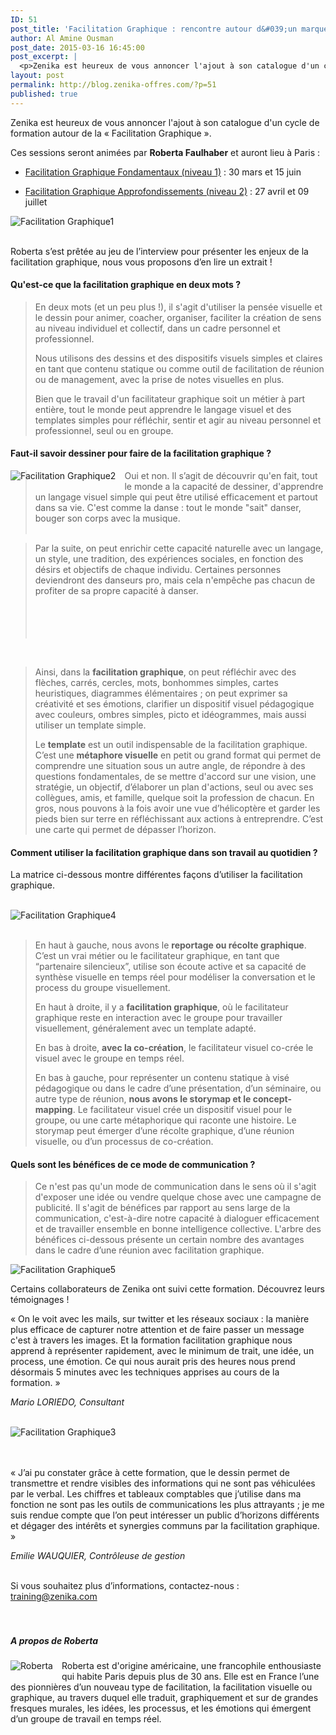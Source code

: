 ```yaml
---
ID: 51
post_title: 'Facilitation Graphique : rencontre autour d&#039;un marqueur avec Roberta Faulhaber'
author: Al Amine Ousman
post_date: 2015-03-16 16:45:00
post_excerpt: |
  <p>Zenika est heureux de vous annoncer l'ajout à son catalogue d'un cycle de formation autour de la «&nbsp;Facilitation Graphique ».</p> <p>Ces sessions seront animées par <strong>Roberta Faulhaber</strong> et auront lieu à Paris&nbsp;:</p> <ul> <li><a href="http://www.zenika.com/formation-facilitation-graphique.html">Facilitation Graphique Fondamentaux (niveau 1)</a>&nbsp;: 30 mars et 15 juin</li> </ul> <ul> <li><a href="http://www.zenika.com/formation-facilitation-graphique-approfondissement.html">Facilitation Graphique Approfondissements (niveau 2)</a>&nbsp;: 27 avril et 09 juillet</li> </ul> <p><img src="/public/Al/Facilitation_Graphique/.Facilitation-graphique1_m.jpg" alt="Facilitation Graphique1" style="display:block; margin:0 auto;" title="Facilitation Graphique1" /> <br /></p>
layout: post
permalink: http://blog.zenika-offres.com/?p=51
published: true
---
```

<p>Zenika est heureux de vous annoncer l'ajout à son catalogue d'un cycle de formation autour de la «&nbsp;Facilitation Graphique ».</p> <p>Ces sessions seront animées par <strong>Roberta Faulhaber</strong> et auront lieu à Paris&nbsp;:</p> <ul> <li><a href="http://www.zenika.com/formation-facilitation-graphique.html">Facilitation Graphique Fondamentaux (niveau 1)</a>&nbsp;: 30 mars et 15 juin</li> </ul> <ul> <li><a href="http://www.zenika.com/formation-facilitation-graphique-approfondissement.html">Facilitation Graphique Approfondissements (niveau 2)</a>&nbsp;: 27 avril et 09 juillet</li> </ul> <p><img src="/wp-content/uploads/2015/07/.Facilitation-graphique1_m.jpg" alt="Facilitation Graphique1" style="display:block; margin:0 auto;" title="Facilitation Graphique1" /> <br /></p>
<!--more-->
<p>Roberta s’est prêtée au jeu de l’interview pour présenter les enjeux de la facilitation graphique, nous vous proposons d’en lire un extrait&nbsp;!</p> <h4>Qu'est-ce que la facilitation graphique en deux mots&nbsp;?</h4> <blockquote><p>En deux mots (et un peu plus !), il s'agit d'utiliser la pensée visuelle et le dessin pour animer, coacher, organiser, faciliter la création de sens au niveau individuel et collectif, dans un cadre personnel et professionnel.</p> <p> Nous utilisons des dessins et des dispositifs visuels simples et claires en tant que contenu statique ou comme outil de facilitation de réunion ou de management, avec la prise de notes visuelles en plus.</p> <p> Bien que le travail d'un facilitateur graphique soit un métier à part entière, tout le monde peut apprendre le langage visuel et des templates simples pour réfléchir, sentir et agir au niveau personnel et professionnel, seul ou en groupe.</p></blockquote> <h4>Faut-il savoir dessiner pour faire de la facilitation graphique&nbsp;?</h4> <p><img src="/wp-content/uploads/2015/07/.facilitation-graphique2_s.jpg" alt="Facilitation Graphique2" style="float:left; margin: 0 1em 1em 0;" title="Facilitation Graphique2" /></p> <blockquote><p>Oui et non. Il s’agit de découvrir qu'en fait, tout le monde a la capacité de dessiner, d'apprendre un langage visuel simple qui peut être utilisé efficacement et partout dans sa vie.  C'est comme la danse&nbsp;: tout le monde "sait" danser, bouger son corps avec la musique.  <br /><br /></p></blockquote> <blockquote><p>Par la suite, on peut enrichir cette capacité naturelle avec un langage, un style, une tradition, des expériences sociales, en fonction des désirs et objectifs de chaque individu.  Certaines personnes deviendront des danseurs pro, mais cela n'empêche pas chacun de profiter de sa propre capacité à danser.<br /><br /><br />
<br /><br /></p></blockquote> <p><br /></p> <blockquote><p>Ainsi, dans la <strong>facilitation graphique</strong>, on peut réfléchir avec des flèches, carrés, cercles, mots, bonhommes simples, cartes heuristiques, diagrammes élémentaires&nbsp;; on peut exprimer sa créativité et ses émotions, clarifier un dispositif visuel pédagogique avec couleurs, ombres simples, picto et idéogrammes, mais aussi utiliser un template simple.</p> <p> Le <strong>template</strong>  est un outil indispensable de la facilitation graphique. C’est une <strong>métaphore visuelle</strong> en petit ou grand format qui permet de comprendre une situation sous un autre angle, de répondre à des questions fondamentales, de se mettre d'accord sur une vision, une stratégie, un objectif, d’élaborer un plan d'actions, seul ou avec ses collègues, amis, et famille, quelque soit la profession de chacun.  En gros, nous pouvons à la fois avoir une vue d’hélicoptère et garder les pieds bien sur terre en réfléchissant aux actions à entreprendre.  C’est une carte qui permet de dépasser l’horizon.</p></blockquote> <h4>Comment utiliser la facilitation graphique dans son travail au quotidien&nbsp;?</h4> <p>La matrice ci-dessous montre différentes façons d’utiliser la facilitation graphique.  <br /><br /></p> <p><img src="/wp-content/uploads/2015/07/facilitation-graphique4.jpg" alt="Facilitation Graphique4" style="display:block; margin:0 auto;" title="Facilitation Graphique4" /><br /></p> <blockquote><p>En haut à gauche, nous avons le <strong>reportage ou récolte graphique</strong>.  C’est un vrai métier ou le facilitateur graphique, en tant que “partenaire silencieux”, utilise son écoute active et sa capacité de synthèse visuelle en temps réel pour modéliser la conversation et le process du groupe visuellement.</p> <p> En haut à droite, il y a <strong>facilitation graphique</strong>, où le facilitateur graphique reste en interaction avec le groupe pour travailler visuellement, généralement avec un template adapté.</p> <p> En bas à droite, <strong>avec la co-création</strong>, le facilitateur visuel co-crée le visuel avec le groupe en temps réel.</p> <p> En bas à gauche, pour représenter un contenu statique à visé pédagogique ou dans le cadre d’une présentation, d’un séminaire, ou autre type de réunion, <strong>nous avons le storymap et le concept-mapping</strong>.  Le facilitateur visuel crée un dispositif visuel pour le groupe, ou une carte métaphorique qui raconte une histoire.  Le storymap peut émerger d’une récolte graphique, d’une réunion visuelle, ou d’un processus de co-création.</p></blockquote> <h4>Quels sont les bénéfices de ce mode de communication&nbsp;?</h4> <blockquote><p>Ce n'est pas qu'un mode de communication dans le sens où il s'agit d'exposer une idée ou vendre quelque chose avec une campagne de publicité.  Il s'agit de bénéfices par rapport au sens large de la communication, c'est-à-dire notre capacité à dialoguer efficacement et de travailler ensemble en bonne intelligence collective.  L'arbre des bénéfices ci-dessous présente un certain nombre des avantages dans le cadre d’une réunion avec facilitation graphique.</p> <p></p></blockquote> <p><img src="/wp-content/uploads/2015/07/.Facilitation-graphique5_s.jpg" alt="Facilitation Graphique5" style="display:block; margin:0 auto;" title="Facilitation Graphique5" /></p> <p>Certains collaborateurs de Zenika ont suivi cette formation. Découvrez leurs témoignages&nbsp;!</p> <p>«&nbsp;On le voit avec les mails, sur twitter et les réseaux sociaux&nbsp;: la manière plus efficace de capturer notre attention et de faire passer un message c'est à travers les images. Et la formation facilitation graphique nous apprend à représenter rapidement, avec le minimum de trait, une idée, un process, une émotion. Ce qui nous aurait pris des heures nous prend désormais 5 minutes avec les techniques apprises au cours de la formation.&nbsp;» <br /></p> <p><em>Mario LORIEDO, Consultant</em> <br />
<br /></p> <p><img src="/wp-content/uploads/2015/07/facilitation-graphique3.jpg" alt="Facilitation Graphique3" style="display:block; margin:0 auto;" title="Facilitation Graphique3" /><br />
<br /></p> <p>«&nbsp;J’ai pu constater grâce à cette formation, que le dessin permet de transmettre et rendre visibles des informations qui ne sont pas véhiculées par le verbal. Les chiffres et tableaux comptables que j’utilise dans ma fonction ne sont pas les outils de communications les plus attrayants&nbsp;; je me suis rendue compte que l’on peut intéresser un public d’horizons différents et dégager des intérêts et synergies communs par la facilitation graphique. »<br /></p> <p><em>Emilie WAUQUIER, Contrôleuse de gestion</em><br /><br /></p> <p>Si vous souhaitez plus d’informations, contactez-nous&nbsp;: <a href="mailto:%74%72%61%69%6e%69%6e%67%40%7a%65%6e%69%6b%61%2e%63%6f%6d">training@zenika.com</a><br />
<br /><br /></p> <h5>A propos de Roberta <br /></h5> <p><img src="/wp-content/uploads/2015/07/Roberta_Faulhaber.jpg" alt="Roberta" style="float:left; margin: 0 1em 1em 0;" title="Roberta" /> Roberta est d'origine américaine, une francophile enthousiaste qui habite Paris depuis plus de 30 ans. Elle est en France l’une des pionnières d’un nouveau type de facilitation, la facilitation visuelle ou graphique, au travers duquel elle traduit, graphiquement et sur de grandes fresques murales, les idées, les processus, et les émotions qui émergent d’un groupe de travail en temps réel.</p>